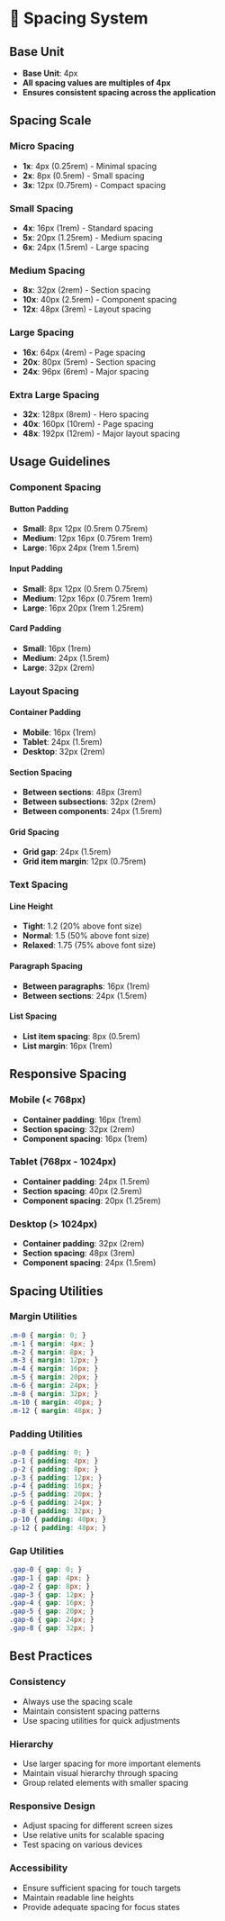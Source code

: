 # 📏 Spacing System

## Base Unit

- **Base Unit**: 4px
- **All spacing values are multiples of 4px**
- **Ensures consistent spacing across the application**

## Spacing Scale

### Micro Spacing
- **1x**: 4px (0.25rem) - Minimal spacing
- **2x**: 8px (0.5rem) - Small spacing
- **3x**: 12px (0.75rem) - Compact spacing

### Small Spacing
- **4x**: 16px (1rem) - Standard spacing
- **5x**: 20px (1.25rem) - Medium spacing
- **6x**: 24px (1.5rem) - Large spacing

### Medium Spacing
- **8x**: 32px (2rem) - Section spacing
- **10x**: 40px (2.5rem) - Component spacing
- **12x**: 48px (3rem) - Layout spacing

### Large Spacing
- **16x**: 64px (4rem) - Page spacing
- **20x**: 80px (5rem) - Section spacing
- **24x**: 96px (6rem) - Major spacing

### Extra Large Spacing
- **32x**: 128px (8rem) - Hero spacing
- **40x**: 160px (10rem) - Page spacing
- **48x**: 192px (12rem) - Major layout spacing

## Usage Guidelines

### Component Spacing

#### Button Padding
- **Small**: 8px 12px (0.5rem 0.75rem)
- **Medium**: 12px 16px (0.75rem 1rem)
- **Large**: 16px 24px (1rem 1.5rem)

#### Input Padding
- **Small**: 8px 12px (0.5rem 0.75rem)
- **Medium**: 12px 16px (0.75rem 1rem)
- **Large**: 16px 20px (1rem 1.25rem)

#### Card Padding
- **Small**: 16px (1rem)
- **Medium**: 24px (1.5rem)
- **Large**: 32px (2rem)

### Layout Spacing

#### Container Padding
- **Mobile**: 16px (1rem)
- **Tablet**: 24px (1.5rem)
- **Desktop**: 32px (2rem)

#### Section Spacing
- **Between sections**: 48px (3rem)
- **Between subsections**: 32px (2rem)
- **Between components**: 24px (1.5rem)

#### Grid Spacing
- **Grid gap**: 24px (1.5rem)
- **Grid item margin**: 12px (0.75rem)

### Text Spacing

#### Line Height
- **Tight**: 1.2 (20% above font size)
- **Normal**: 1.5 (50% above font size)
- **Relaxed**: 1.75 (75% above font size)

#### Paragraph Spacing
- **Between paragraphs**: 16px (1rem)
- **Between sections**: 24px (1.5rem)

#### List Spacing
- **List item spacing**: 8px (0.5rem)
- **List margin**: 16px (1rem)

## Responsive Spacing

### Mobile (< 768px)
- **Container padding**: 16px (1rem)
- **Section spacing**: 32px (2rem)
- **Component spacing**: 16px (1rem)

### Tablet (768px - 1024px)
- **Container padding**: 24px (1.5rem)
- **Section spacing**: 40px (2.5rem)
- **Component spacing**: 20px (1.25rem)

### Desktop (> 1024px)
- **Container padding**: 32px (2rem)
- **Section spacing**: 48px (3rem)
- **Component spacing**: 24px (1.5rem)

## Spacing Utilities

### Margin Utilities
```css
.m-0 { margin: 0; }
.m-1 { margin: 4px; }
.m-2 { margin: 8px; }
.m-3 { margin: 12px; }
.m-4 { margin: 16px; }
.m-5 { margin: 20px; }
.m-6 { margin: 24px; }
.m-8 { margin: 32px; }
.m-10 { margin: 40px; }
.m-12 { margin: 48px; }
```

### Padding Utilities
```css
.p-0 { padding: 0; }
.p-1 { padding: 4px; }
.p-2 { padding: 8px; }
.p-3 { padding: 12px; }
.p-4 { padding: 16px; }
.p-5 { padding: 20px; }
.p-6 { padding: 24px; }
.p-8 { padding: 32px; }
.p-10 { padding: 40px; }
.p-12 { padding: 48px; }
```

### Gap Utilities
```css
.gap-0 { gap: 0; }
.gap-1 { gap: 4px; }
.gap-2 { gap: 8px; }
.gap-3 { gap: 12px; }
.gap-4 { gap: 16px; }
.gap-5 { gap: 20px; }
.gap-6 { gap: 24px; }
.gap-8 { gap: 32px; }
```

## Best Practices

### Consistency
- Always use the spacing scale
- Maintain consistent spacing patterns
- Use spacing utilities for quick adjustments

### Hierarchy
- Use larger spacing for more important elements
- Maintain visual hierarchy through spacing
- Group related elements with smaller spacing

### Responsive Design
- Adjust spacing for different screen sizes
- Use relative units for scalable spacing
- Test spacing on various devices

### Accessibility
- Ensure sufficient spacing for touch targets
- Maintain readable line heights
- Provide adequate spacing for focus states
